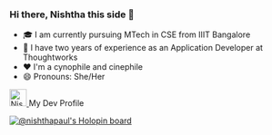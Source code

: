### Hi there, Nishtha this side 👋
- 🎓 I am currently pursuing MTech in CSE from IIIT Bangalore
- 🔭 I have two years of experience as an Application Developer at Thoughtworks
- ❤️ I'm a cynophile and cinephile
- 😄 Pronouns: She/Her

<p>
  <a href="https://dev.to/nishthapaul">
    <img src="https://d2fltix0v2e0sb.cloudfront.net/dev-badge.svg" alt="Nishtha Paul's DEV Profile" height="30" width="30">
  </a>
  <span>My Dev Profile</span>
</p>

[![@nishthapaul's Holopin board](https://holopin.io/api/user/board?user=nishthapaul)](https://holopin.io/@nishthapaul)


<!--
**nishthapaul/nishthapaul** is a ✨ _special_ ✨ repository because its `README.md` (this file) appears on your GitHub profile.

Here are some ideas to get you started:

- 🌱 I’m currently learning ...
- 👯 I’m looking to collaborate on ...
- 🤔 I’m looking for help with ...
- 💬 Ask me about ...
- 📫 How to reach me: ...
- ⚡ Fun fact: ...
-->
